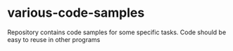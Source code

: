 # various-code-samples
Repository contains code samples for some specific tasks. Code should be easy to reuse in other programs

